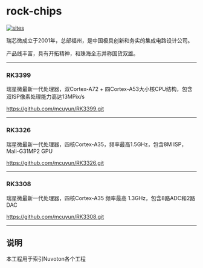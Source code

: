 ﻿
# rock-chips

[![sites](docs/mcuyun.png)](http://www.mcuyun.com)

瑞芯微成立于2001年，总部福州，是中国极具创新和务实的集成电路设计公司。

产品线丰富，具有开拓精神，和珠海全志并称国货双雄。

---

### RK3399

瑞星微最新一代处理器，双Cortex-A72 + 四Cortex-A53大小核CPU结构，包含双ISP像素处理能力高达13MPix/s

https://github.com/mcuyun/RK3399.git

---

### RK3326

瑞星微最新一代处理器，四核Cortex-A35，频率最高1.5GHz，包含8M ISP，Mali-G31MP2 GPU

https://github.com/mcuyun/RK3326.git

---

### RK3308

瑞星微最新一代处理器，四核Cortex-A35 频率最高 1.3GHz，包含8路ADC和2路DAC

https://github.com/mcuyun/RK3308.git



---

## 说明

本工程用于索引Nuvoton各个工程

